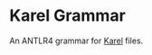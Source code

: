 # Karel Grammar

An ANTLR4 grammar for [Karel](https://en.wikipedia.org/wiki/Karel_(programming_language)) files.
